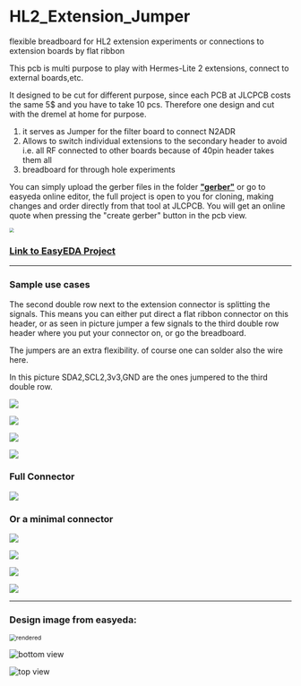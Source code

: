 # HL2_Extension_Jumper
flexible breadboard for HL2 extension experiments or connections to extension boards by flat ribbon

This pcb is multi purpose to play with Hermes-Lite 2 extensions, connect to external boards,etc. 

It designed to be cut for different purpose, since each PCB at JLCPCB costs the same 5$ and you have to take 10 pcs. Therefore one design and cut with the dremel at home for purpose.

1. it serves as Jumper for the filter board to connect N2ADR
2. Allows to switch individual extensions to the secondary header to avoid i.e. all RF connected to other boards because of 40pin header takes them all
3. breadboard for through hole experiments

You can simply upload the gerber files in the folder [**"gerber"**](https://github.com/pressla/HL2_Extension_Jumper/tree/master/gerber) or go to easyeda online editor, the full project is open to you for cloning, making changes and order directly from that tool at JLCPCB. You will get an online quote when pressing the "create gerber" button in the pcb view.

<img src="pics/2020-06-28_16-28-41.png" style="zoom:50%;" />

### [Link to EasyEDA Project](https://bit.ly/3dDbFP3)

------

### Sample use cases

The second double row next to the extension connector is splitting the signals. This means you can either put direct a flat ribbon connector on this header, or as seen in picture jumper a few signals to the third double row header where you put your connector on, or go the breadboard.

The jumpers are an extra flexibility. of course one can solder also the wire here.

In this picture SDA2,SCL2,3v3,GND are the ones jumpered to the third double row.

![](pics/20200628_152533.jpg)

![](pics/20200628_152540.jpg)

![](pics/20200628_170647.jpg)

![](pics/20200628_170722.jpg)

### Full Connector

![](pics/20200628_153233.jpg)

### Or a minimal connector

![](pics/20200628_153317.jpg)

![](pics/20200628_153311.jpg)

![](pics/20200628_153352.jpg)

![](pics/20200627_225751.jpg)

------



### Design image from easyeda:

<img src="pics/2020-06-28_16-25-17.png" alt="rendered" style="zoom:75%;" />

![bottom view](pics/2020-06-28_16-24-43.png)

![top view](pics/2020-06-28_16-24-17.png)